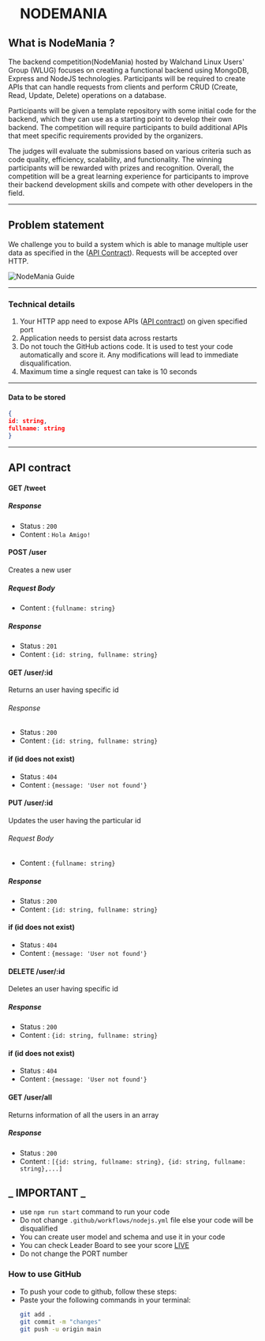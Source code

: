 <div>
  <h1> <img src="https://res.cloudinary.com/ravikjha7/image/upload/v1682837647/Tweet_hzikla.png" width="17"/> NODEMANIA <img src="https://res.cloudinary.com/ravikjha7/image/upload/v1682837647/Tweet_hzikla.png" width="17"/></h1>
</div>

## What is NodeMania ?

The backend competition(NodeMania) hosted by Walchand Linux Users' Group (WLUG) focuses on creating a functional backend using MongoDB, Express and NodeJS technologies. Participants will be required to create APIs that can handle requests from clients and perform CRUD (Create, Read, Update, Delete) operations on a database.

Participants will be given a template repository with some initial code for the backend, which they can use as a starting point to develop their own backend. The competition will require participants to build additional APIs that meet specific requirements provided by the organizers.

The judges will evaluate the submissions based on various criteria such as code quality, efficiency, scalability, and functionality. The winning participants will be rewarded with prizes and recognition. Overall, the competition will be a great learning experience for participants to improve their backend development skills and compete with other developers in the field.

---

## Problem statement

We challenge you to build a system which is able to manage multiple user data as specified in the ([API Contract](#api-contract)). Requests will be accepted over HTTP.

![NodeMania Guide](https://res.cloudinary.com/ravikjha7/image/upload/v1682857745/NodeMania_ylpuk7.png)

---

### Technical details

1. Your HTTP app need to expose APIs ([API contract](#api-contract)) on given specified port
2. Application needs to persist data across restarts
3. Do not touch the GitHub actions code. It is used to test your code automatically and score it. Any modifications will lead to immediate disqualification.
4. Maximum time a single request can take is 10 seconds

---

#### Data to be stored

```json
{
id: string,
fullname: string
}
```

---

## API contract

#### GET /tweet

##### Response

- Status : `200`
- Content : `Hola Amigo!`

#### POST /user

Creates a new user

##### Request Body

- Content : `{fullname: string}`

##### Response

- Status : `201`
- Content : `{id: string, fullname: string}`

#### GET /user/:id

Returns an user having specific id

###### Response

- Status : `200`
- Content : `{id: string, fullname: string}`

#### if (id does not exist)

- Status : `404`
- Content : `{message: 'User not found'}`

#### PUT /user/:id

Updates the user having the particular id

###### Request Body

- Content : `{fullname: string}`

##### Response

- Status : `200`
- Content : `{id: string, fullname: string}`

#### if (id does not exist)

- Status : `404`
- Content : `{message: 'User not found'}`

#### DELETE /user/:id

Deletes an user having specific id

##### Response

- Status : `200`
- Content : `{id: string, fullname: string}`

#### if (id does not exist)

- Status : `404`
- Content : `{message: 'User not found'}`

#### GET /user/all

Returns information of all the users in an array

##### Response

- Status : `200`
- Content : `[{id: string, fullname: string}, {id: string, fullname: string},...]`

## _ IMPORTANT _

- use `npm run start` command to run your code
- Do not change `.github/workflows/nodejs.yml` file else your code will be disqualified
- You can create user model and schema and use it in your code
- You can check Leader Board to see your score [LIVE](http://node-mania.wcewlug.org/)
- Do not change the PORT number

### How to use GitHub

- To push your code to github, follow these steps:
- Paste your the following commands in your terminal:
  ```bash
  git add .
  git commit -m "changes"
  git push -u origin main
  ```

